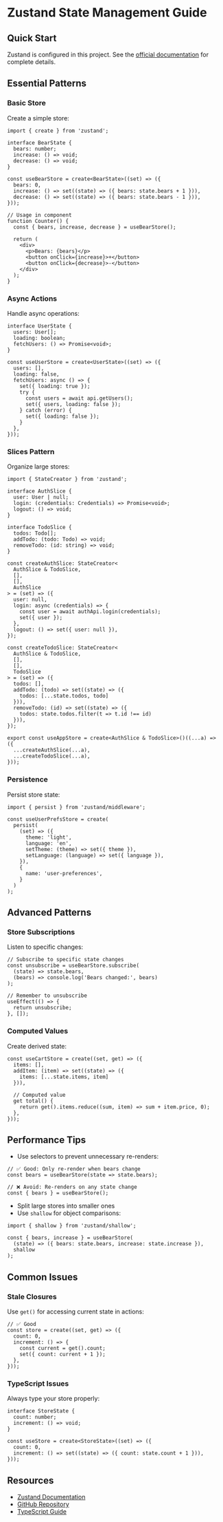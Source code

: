 # Zustand State Management Guide

## Quick Start

Zustand is configured in this project. See the [official documentation](https://zustand-demo.pmnd.rs/) for complete details.

## Essential Patterns

### Basic Store
Create a simple store:

```tsx
import { create } from 'zustand';

interface BearState {
  bears: number;
  increase: () => void;
  decrease: () => void;
}

const useBearStore = create<BearState>((set) => ({
  bears: 0,
  increase: () => set((state) => ({ bears: state.bears + 1 })),
  decrease: () => set((state) => ({ bears: state.bears - 1 })),
}));

// Usage in component
function Counter() {
  const { bears, increase, decrease } = useBearStore();
  
  return (
    <div>
      <p>Bears: {bears}</p>
      <button onClick={increase}>+</button>
      <button onClick={decrease}>-</button>
    </div>
  );
}
```

### Async Actions
Handle async operations:

```tsx
interface UserState {
  users: User[];
  loading: boolean;
  fetchUsers: () => Promise<void>;
}

const useUserStore = create<UserState>((set) => ({
  users: [],
  loading: false,
  fetchUsers: async () => {
    set({ loading: true });
    try {
      const users = await api.getUsers();
      set({ users, loading: false });
    } catch (error) {
      set({ loading: false });
    }
  },
}));
```

### Slices Pattern
Organize large stores:

```tsx
import { StateCreator } from 'zustand';

interface AuthSlice {
  user: User | null;
  login: (credentials: Credentials) => Promise<void>;
  logout: () => void;
}

interface TodoSlice {
  todos: Todo[];
  addTodo: (todo: Todo) => void;
  removeTodo: (id: string) => void;
}

const createAuthSlice: StateCreator<
  AuthSlice & TodoSlice,
  [],
  [],
  AuthSlice
> = (set) => ({
  user: null,
  login: async (credentials) => {
    const user = await authApi.login(credentials);
    set({ user });
  },
  logout: () => set({ user: null }),
});

const createTodoSlice: StateCreator<
  AuthSlice & TodoSlice,
  [],
  [],
  TodoSlice
> = (set) => ({
  todos: [],
  addTodo: (todo) => set((state) => ({ 
    todos: [...state.todos, todo] 
  })),
  removeTodo: (id) => set((state) => ({ 
    todos: state.todos.filter(t => t.id !== id) 
  })),
});

export const useAppStore = create<AuthSlice & TodoSlice>()((...a) => ({
  ...createAuthSlice(...a),
  ...createTodoSlice(...a),
}));
```

### Persistence
Persist store state:

```tsx
import { persist } from 'zustand/middleware';

const useUserPrefsStore = create(
  persist(
    (set) => ({
      theme: 'light',
      language: 'en',
      setTheme: (theme) => set({ theme }),
      setLanguage: (language) => set({ language }),
    }),
    {
      name: 'user-preferences',
    }
  )
);
```

## Advanced Patterns

### Store Subscriptions
Listen to specific changes:

```tsx
// Subscribe to specific state changes
const unsubscribe = useBearStore.subscribe(
  (state) => state.bears,
  (bears) => console.log('Bears changed:', bears)
);

// Remember to unsubscribe
useEffect(() => {
  return unsubscribe;
}, []);
```

### Computed Values
Create derived state:

```tsx
const useCartStore = create((set, get) => ({
  items: [],
  addItem: (item) => set((state) => ({ 
    items: [...state.items, item] 
  })),
  
  // Computed value
  get total() {
    return get().items.reduce((sum, item) => sum + item.price, 0);
  },
}));
```

## Performance Tips

- Use selectors to prevent unnecessary re-renders:
```tsx
// ✅ Good: Only re-render when bears change
const bears = useBearStore(state => state.bears);

// ❌ Avoid: Re-renders on any state change
const { bears } = useBearStore();
```

- Split large stores into smaller ones
- Use `shallow` for object comparisons:
```tsx
import { shallow } from 'zustand/shallow';

const { bears, increase } = useBearStore(
  (state) => ({ bears: state.bears, increase: state.increase }),
  shallow
);
```

## Common Issues

### Stale Closures
Use `get()` for accessing current state in actions:
```tsx
// ✅ Good
const store = create((set, get) => ({
  count: 0,
  increment: () => {
    const current = get().count;
    set({ count: current + 1 });
  },
}));
```

### TypeScript Issues
Always type your store properly:
```tsx
interface StoreState {
  count: number;
  increment: () => void;
}

const useStore = create<StoreState>((set) => ({
  count: 0,
  increment: () => set((state) => ({ count: state.count + 1 })),
}));
```

## Resources

- [Zustand Documentation](https://zustand-demo.pmnd.rs/)
- [GitHub Repository](https://github.com/pmndrs/zustand)
- [TypeScript Guide](https://zustand-demo.pmnd.rs/docs/guides/typescript) 